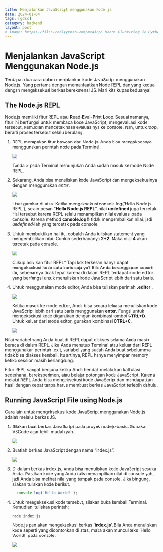 ```yaml
---
title: Menjalankan JavaScript menggunakan Node.js
date: 2024-01-04
tags: [gdsc]
category: backend
layout: post
# image: https://files.realpython.com/media/K-Means-Clustering-in-Python_Watermarked.70101a29a2a2.jpg
---
```


# **Menjalankan JavaScript Menggunakan Node.js**

Terdapat dua cara dalam menjalankan kode JavaScript menggunakan Node.js. Yang pertama dengan memanfaatkan Node REPL dan yang kedua dengan mengeksekusi berkas berekstensi JS. Mari kita kupas keduanya!

## **The Node.js REPL**

Node.js memiliki fitur REPL atau **R**ead-**E**val-**P**rint **L**oop. Sesuai namanya, fitur ini berfungsi untuk membaca kode JavaScript, mengevaluasi kode tersebut, kemudian mencetak hasil evaluasinya ke console. Nah, untuk *loop*, berarti proses tersebut selalu berulang.

1. REPL merupakan fitur bawaan dari Node.js. Anda bisa mengaksesnya menggunakan perintah node pada Terminal. 

   ![](https://dicoding-web-img.sgp1.digitaloceanspaces.com/original/academy/dos:909ca60528057438780736558e8f726a20231030102744.png) 

   Tanda > pada Terminal menunjukan Anda sudah masuk ke mode Node REPL.
  
2. Sekarang, Anda bisa menuliskan kode JavaScript dan mengeksekusinya dengan menggunakan *enter*.
   
   ![](https://dicoding-web-img.sgp1.digitaloceanspaces.com/original/academy/dos:af90d54fb02d40dc1b87c95050d99d0220231030102805.png)

   Lihat gambar di atas. Ketika mengeksekusi console.log(‘Hello Node.js REPL’), selain pesan “**Hello Node.js REPL**”, nilai **undefined** juga tercetak. Hal tersebut karena REPL selalu menampilkan nilai evaluasi pada console. Karena method **console.log()** tidak mengembalikan nilai, jadi *undefined*-lah yang tercetak pada console.

3. Untuk membuktikan hal itu, cobalah Anda tuliskan statement yang mengembalikan nilai. Contoh sederhananya **2+2**. Maka nilai **4** akan tercetak pada console.

    ![](https://dicoding-web-img.sgp1.digitaloceanspaces.com/original/academy/dos:44996c3cf4023a10555fa3e6ae27caf020231030102823.png)

    Cukup asik kan fitur REPL? Tapi kok terkesan hanya dapat mengeksekusi kode satu baris saja ya? Bila Anda beranggapan seperti itu, sebenarnya tidak tepat karena di dalam REPL terdapat mode editor yang berfungsi untuk menuliskan kode JavaScript lebih dari satu baris.

4. Untuk menggunakan mode editor, Anda bisa tuliskan perintah **.editor** .
   
   ![](https://dicoding-web-img.sgp1.digitaloceanspaces.com/original/academy/dos:4fb969fdee76bb45192ed037e9f690f220231030102837.png)

   Ketika masuk ke mode editor, Anda bisa secara leluasa menuliskan kode JavaScript lebih dari satu baris menggunakan **enter**. Fungsi untuk mengeksekusi kode digantikan dengan kombinasi tombol **CTRL+D**. Untuk keluar dari mode editor, gunakan kombinasi **CTRL+C**.

   ![](https://dicoding-web-img.sgp1.digitaloceanspaces.com/original/academy/dos:5b641779e492864cc17e0613fa80811c20231030102855.png)

Nilai variabel yang Anda buat di REPL dapat diakses selama Anda masih berada di dalam REPL. Jika Anda menutup Terminal atau keluar dari REPL menggunakan perintah .exit, variabel yang sudah Anda buat sebelumnya tidak bisa diakses kembali. Itu artinya, REPL hanya menyimpan memory ketika session masih berlangsung.

Fitur REPL sangat berguna ketika Anda hendak melakukan kalkulasi sederhana, bereksperimen, atau belajar potongan kode JavaScript. Karena melalui REPL Anda bisa mengeksekusi kode JavaScript dan mendapatkan hasil dengan cepat tanpa harus membuat berkas JavaScript terlebih dahulu.

## **Running JavaScript File using Node.js**

Cara lain untuk mengeksekusi kode JavaScript menggunakan Node.js adalah melalui berkas JS. 

1. Silakan buat berkas JavaScript pada proyek nodejs-basic. Gunakan VSCode agar lebih mudah yah.
   
   ![](https://dicoding-web-img.sgp1.cdn.digitaloceanspaces.com/original/academy/dos:683289aef0b41c2199e01fbcb24b843920231009162840.jpeg)

2. Buatlah berkas JavaScript dengan nama “index.js”. 
   
   ![](https://dicoding-web-img.sgp1.cdn.digitaloceanspaces.com/original/academy/dos:4ba3f77a87207bdfc19443fd311b348a20231009162840.jpeg)
  
3. Di dalam berkas index.js, Anda bisa menuliskan kode JavaScript sesuka Anda. Pastikan kode yang Anda tulis menampilkan nilai di console yah, jadi Anda bisa melihat nilai yang tampak pada console. Jika bingung, silakan tuliskan kode berikut.
   
    ```js
      console.log('Hello World!');
    ```

4. Untuk mengeksekusi kode tersebut, silakan buka kembali Terminal. Kemudian, tuliskan perintah:
   
   ```
   node index.js
   ```

    Node.js pun akan mengeksekusi berkas ‘**index.js**’. Bila Anda menuliskan kode seperti yang dicontohkan di atas, maka akan muncul teks ‘Hello World!’ pada console.

    ![](https://dicoding-web-img.sgp1.cdn.digitaloceanspaces.com/original/academy/dos:6cc34878f829158aafcb46bdd2e6dd6220231009162840.jpeg)




